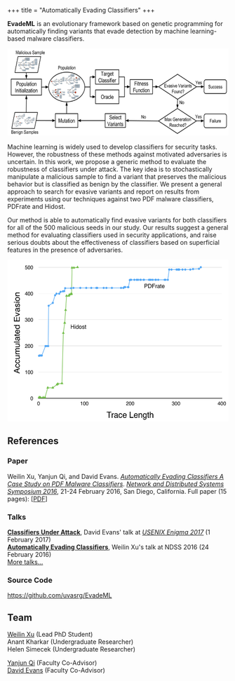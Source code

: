 +++
title = "Automatically Evading Classifiers"
+++

**EvadeML** is an evolutionary framework based on genetic programming
  for automatically finding variants that evade detection by machine
  learning-based malware classifiers.

<center>
<a href="/images/method.png"><img src="/images/method.png" alt="Overview" width="650px" height="199px"></a>
</center>
<p>
Machine learning is widely used to develop classifiers for security
tasks. However, the robustness of these methods against motivated
adversaries is uncertain. In this work, we propose a generic method to
evaluate the robustness of classifiers under attack. The key idea is to
stochastically manipulate a malicious sample to find a variant that
preserves the malicious behavior but is classified as benign by the
classifier. We present a general approach to search for evasive variants
and report on results from experiments using our techniques against two
PDF malware classifiers, PDFrate and Hidost. 

Our method is able to automatically find evasive variants for both
classifiers for all of the 500 malicious seeds in our study. Our results
suggest a general method for evaluating classifiers used in security
applications, and raise serious doubts about the effectiveness of
classifiers based on superficial features in the presence of
adversaries.

<center>
<a href="/images/accumulated_evasion_by_trace_length.png"><img src="/images/accumulated_evasion_by_trace_length.png" alt="Overview" width="531px" height="369px"></a>
</center>


## References

### Paper

Weilin Xu, Yanjun Qi, and David Evans. [_Automatically Evading
Classifiers A Case Study on PDF Malware Classifiers_](/docs/evademl.pdf).  [_Network and
Distributed Systems Symposium
2016_](https://www.internetsociety.org/events/ndss-symposium-2016),
21-24 February 2016, San Diego, California. Full paper (15 pages): [[PDF](/docs/evademl.pdf)]

### Talks

[**Classifiers Under Attack**](https://youtu.be/XYJamxDROOs), David Evans' talk at [_USENIX Enigma 2017_](https://www.usenix.org/conference/enigma2017/conference-program/presentation/evans) (1 February 2017)  
[**Automatically Evading Classifiers**](//www.jeffersonswheel.org/2016/ndss-talk-automatically-evading-classifiers-including-gmails), Weilin Xu's talk at NDSS 2016 (24 February 2016)  
[More talks...](/talks)

### Source Code

<a href="https://github.com/uvasrg/EvadeML">https://github.com/uvasrg/EvadeML</a>  

## Team

[Weilin Xu](http://www.cs.virginia.edu/~wx4ed/) (Lead PhD Student)  
Anant Kharkar (Undergraduate Researcher)  
Helen Simecek (Undergraduate Researcher)  

[Yanjun Qi](https://www.cs.virginia.edu/yanjun/) (Faculty Co-Advisor)  
[David Evans](https://www.cs.virginia.edu/evans) (Faculty Co-Advisor)  
